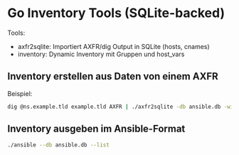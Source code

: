 # Go Inventory Tools (SQLite-backed)

Tools:
- axfr2sqlite: Importiert AXFR/dig Output in SQLite (hosts, cnames)
- inventory: Dynamic Inventory mit Gruppen und host_vars

## Inventory erstellen aus Daten von einem AXFR
Beispiel:
```bash
dig @ns.example.tld example.tld AXFR | ./axfr2sqlite -db ansible.db -wipe
```

## Inventory ausgeben im Ansible-Format
```bash
./ansible --db ansible.db --list
```

